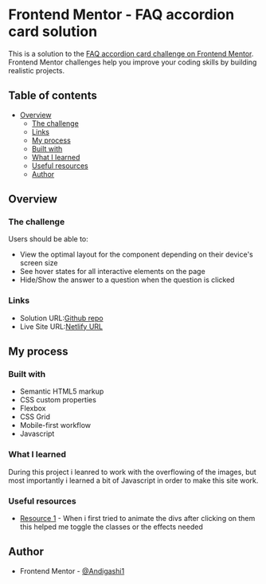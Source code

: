 # Frontend Mentor - FAQ accordion card solution

This is a solution to the [FAQ accordion card challenge on Frontend Mentor](https://www.frontendmentor.io/challenges/faq-accordion-card-XlyjD0Oam). Frontend Mentor challenges help you improve your coding skills by building realistic projects. 

## Table of contents

- [Overview](#overview)
  - [The challenge](#the-challenge)
  - [Links](#links)
  - [My process](#my-process)
  - [Built with](#built-with)
  - [What I learned](#what-i-learned)
  - [Useful resources](#useful-resources)
  - [Author](#author)


## Overview

### The challenge

Users should be able to:

- View the optimal layout for the component depending on their device's screen size
- See hover states for all interactive elements on the page
- Hide/Show the answer to a question when the question is clicked

### Links

- Solution URL:[Github repo](https://github.com/Andigashi1/faq-accordion-solution)
- Live Site URL:[Netlify URL](https://peppy-gnome-ee19df.netlify.app)

## My process

### Built with

- Semantic HTML5 markup
- CSS custom properties
- Flexbox
- CSS Grid
- Mobile-first workflow
- Javascript

### What I learned

During this project i leanred to work with the overflowing of the images, but most importantly i learned a bit of Javascript in order to make this site work.

### Useful resources

- [Resource 1](https://www.w3schools.com/howto/howto_js_toggle_class.asp) - When i first tried to animate the divs after clicking on them this helped me toggle the classes or the effects needed

## Author

- Frontend Mentor - [@Andigashi1](https://www.frontendmentor.io/profile/Andigashi1)

